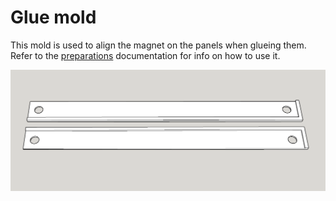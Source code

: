 # Glue mold

This mold is used to align the magnet on the panels when glueing them. Refer to the [preparations](../../../docs/PREPARATIONS.md) documentation for info on how to use it.

<img src="./screenshot.png" width="600">
